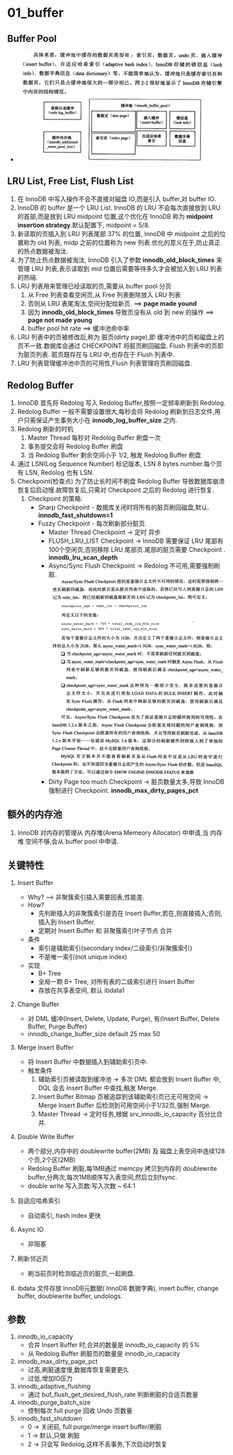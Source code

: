 # 01_buffer

## Buffer Pool
* ![buffer pool](./buffer_pool.png)

## LRU List, Free List, Flush List

1. 在 InnoDB 中写入操作不会不直接对磁盘 IO,而是引入 buffer,对 buffer IO. 
2. InnoDB 的 buffer 是一个 LRU List. InnoDB 的 LRU 不会每次直接放到 LRU 的首部,而是放到 LRU midpoint 位置,这个优化在 InnoDB 称为 **midpoint insertion strategy**.默认配置下, midpoint = 5/8.
3. 新读取的页插入到 LRU 列表尾部 37% 的位置, InnoDB 中 midpoint 之后的位置称为 old 列表, midp 之前的位置称为 new 列表.优化的意义在于,防止真正的热点数据被淘汰.
4. 为了防止热点数据被淘汰, InnoDB 引入了参数 **innodb_old_block_times** 来管理 LRU 列表,表示读取到 mid 位置后需要等待多久才会被加入到 LRU 列表的热端.
5. LRU 列表用来管理已经读取的页,需要从 buffer pool 分页
    1. 从 Free 列表查看空闲页,从 Free 列表删除放入 LRU 列表
    2. 否则从 LRU 表尾淘汰,空间分配给新页. ==> **page made yound**
    3. 因为 **innodb_old_block_times** 导致页没有从 old 到 new 的操作 ==> **page not made young**
    4. buffer pool hit rate ==> 缓冲池命中率
6. LRU 列表中的页被修改后,称为 脏页(dirty page),即 缓冲池中的页和磁盘上的页不一致.数据库会通过 CHECKPOINT 将脏页刷回磁盘. Flush 列表中的页即为脏页列表. 脏页既存在与 LRU 中,也存在于 Flush 列表中.
7. LRU 列表管理缓冲池中页的可用性,Flush 列表管理将页刷回磁盘.

## Redolog Buffer

1. InnoDB 首先将 Redolog 写入 Redolog Buffer,按照一定频率刷新到 Redolog.
2. Redolog Buffer 一般不需要设置很大,每秒会将 Redolog 刷新到日志文件,用户只需保证产生事务大小在 **innodb_log_buffer_size** 之内.
3. Redolog 刷新的时机
    1. Master Thread 每秒对 Redolog Buffer 刷盘一次
    2. 事务提交会将 Redolog Buffer 刷盘
    3. 当 Redolog Buffer 剩余空间小于 1/2, 触发 Redolog Buffer 刷盘
4. 通过 LSN(Log Sequence Number) 标记版本, LSN 8 bytes number.每个页有 LSN, Redolog 也有 LSN.
5. Checkpoint(检查点) 为了防止长时间不刷盘 Redolog Buffer 导致数据库崩溃恢复后启动慢.故障恢复后,只需对 Checkpoint 之后的 Redolog 进行恢复.
    1. Checkpoint 的策略:
        * Sharp Checkpoint - 数据库关闭时将所有的脏页刷回磁盘,默认. **innodb_fast_shutdown=1**
        * Fuzzy Checkpoint - 每次刷新部分脏页.
            * Master Thread Checkpoint -> 定时 异步
            * FLUSH_LRU_LIST Checkpoint -> InnoDB 需要保证 LRU 尾部有100个空闲页,否则移除 LRU 尾部页.尾部的脏页需要 Checkpoint . **innodb_lru_scan_depth**
            * Async/Sync Flush Checkpoint -> Redolog 不可用,需要强制刷脏.
            ![async_sync_flush_checkpoint](./async_sync_flush_checkpoint.png)
            * Dirty Page too much Checkpoint -> 脏页数量太多,导致 InnoDB 强制进行 Checkpoint. **innodb_max_dirty_pages_pct**

## 额外的内存池

1. InnoDB 对内存的管理从 内存堆(Arena Memeory Allocator) 中申请,当 内存堆 空间不够,会从 buffer pool 中申请.

## 关键特性
1. Insert Buffer
    * Why? --> 非聚簇索引插入需要回表,性能差.
    * How?  
        * 先判断插入的非聚簇索引是否在 Insert Buffer,若在,则直接插入;否则,插入到 Insert Buffer.  
        * 定期对 Insert Buffer 和 非聚簇索引叶子节点 合并
    * 条件
        * 索引是辅助索引(secondary index/二级索引/非聚簇索引)  
        * 不是唯一索引(not unique index)
    * 实现
        * B+ Tree
        * 全局一颗 B+ Tree, 对所有表的二级索引进行 Insert Buffer
        * 存放在共享表空间, 默认 ibdata1

2. Change Buffer 
    * 对 DML 缓冲(Insert, Delete, Update, Purge), 有(Insert Buffer, Delete Buffer, Purge Buffer)
    * innodb_change_buffer_size default 25 max 50

3. Merge Insert Buffer
    * 将 Insert Buffer 中数据插入到辅助索引页中.
    * 触发条件
        1. 辅助索引页被读取到缓冲池 -> 多次 DML 都会放到 Insert Buffer 中, DQL 会去 Insert Buffer 中查找,触发 Merge.
        2. Insert Buffer Bitmap 页被追踪到该辅助索引页已无可用空间 -> Merge Insert Buffer 后检测到可用空间小于1/32页,强制 Merge.
        3. Master Thread -> 定时任务,根据 srv_innodb_io_capacity 百分比合并.

4. Double Write Buffer
    * 两个部分,内存中的 doublewrite buffer(2MB) 及 磁盘上表空间中连续128个页,2个区(2MB)
    * Redolog Buffer 刷脏,每1MB通过 memcpy 拷贝到内存的 doublewrite buffer,分两次,每次1MB顺序写入表空间,然后立刻fsync.
    * double write 写入页数:写入次数 ~ 64:1

5. 自适应哈希索引
    * 自动索引, hash index 更快

6. Async IO
    * 非阻塞

7. 刷新邻近页
    * 刷当前页时检测临近页的脏页,一起刷盘.

8. ibdata 文件存放 InnoDB元数据( InnoDB 数据字典), insert buffer, change buffer, doublewrite buffer, undologs.

## 参数

1. innodb_io_capacity
    * 合并 Insert Buffer 时,合并的数量是 innodb_io_capacity 的 5%
    * 从 Redolog Buffer 刷脏页的数量是 innodb_io_capacity
2. innodb_max_dirty_page_pct
    * 过高,刷脏速度慢,数据库恢复需要更久
    * 过低,增加IO压力
3. innodb_adaptive_flushing
    * 通过 buf_flush_get_desired_flush_rate 判断刷脏的合适页数量
4. innodb_purge_batch_size
    * 控制每次 full purge 回收 Undo 页数量
5. innodb_fast_shutdown
    * 0 -> 关闭前, full purge/merge insert buffer/刷脏
    * 1 -> 默认,只做 刷脏
    * 2 -> 只会写 Redolog,这样不丢事务,下次启动时恢复